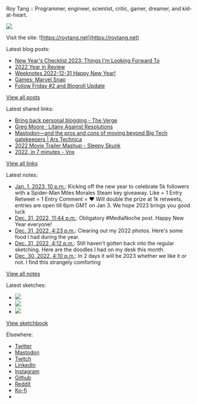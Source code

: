 Roy Tang :: Programmer, engineer, scientist, critic, gamer, dreamer, and kid-at-heart.

![](https://roytang.net/static/img/profile.jpg)

Visit the site: ![https://roytang.net](https://roytang.net)

Latest blog posts:

- [New Year&#x27;s Checklist 2023: Things I&#x27;m Looking Forward To](https://roytang.net/2023/01/2023-checklist/)
- [2022 Year in Review](https://roytang.net/2023/01/2022-year-in-review/)
- [Weeknotes 2022-12-31 Happy New Year!](https://roytang.net/2022/12/weeknotes-12-31/)
- [Games: Marvel Snap](https://roytang.net/2022/12/marvel-snap/)
- [Follow Friday #2 and Blogroll Update](https://roytang.net/2022/12/follow-friday-2/)

[View all posts](https://roytang.net/blog)

Latest shared links:

- [Bring back personal blogging - The Verge](https://roytang.net/2023/01/03b8a5ca715d7a9bd5629bc2cd7c05d0/)
- [Greg Moore · Litany Against Resolutions](https://roytang.net/2022/12/38c7d258b72516cfd10065d9ff2ad552/)
- [Mastodon—and the pros and cons of moving beyond Big Tech gatekeepers | Ars Technica](https://roytang.net/2022/12/0c7be16e76d06f8b83fa9672abb206a0/)
- [2022 Movie Trailer Mashup - Sleepy Skunk](https://roytang.net/2022/12/d0416b8642dbfb41e682f7c62cabecb1/)
- [2022, in 7 minutes - Vox](https://roytang.net/2022/12/28e9718789dbad4d5b5a2bb5f92ce52a/)

[View all links](https://roytang.net/links)

Latest notes:

- [Jan. 1, 2023, 10 p.m.](https://roytang.net/2023/01/1609550075352748034/): Kicking off the new year to celebrate 5k followers with a Spider-Man Miles Morales Steam key giveaway. Like = 1 Entry Retweet = 1 Entry Comment = ❤️ Will double the prize at 1k retweets, entries are open till 6pm GMT on Jan 3. We hope 2023 brings you good luck
- [Dec. 31, 2022, 11:44 p.m.](https://roytang.net/2022/12/8b14e94c09d0cc1584a9d52fed3b258f/): Obligatory #MediaNoche post. Happy New Year everyone!
- [Dec. 31, 2022, 4:23 p.m.](https://roytang.net/2022/12/food-photodump/): Clearing out my 2022 photos. Here&#x27;s some food I had during the year.
- [Dec. 31, 2022, 4:12 p.m.](https://roytang.net/2022/12/a4c37da2d3c0cd1446559b5d3823b8a5/): Still haven&#x27;t gotten back into the regular sketching. Here are the doodles I had on my desk this month.
- [Dec. 30, 2022, 4:10 p.m.](https://roytang.net/2022/12/341cec0ff0d87c7ce8badd51d62aae5d/): In 2 days it will be 2023 whether we like it or not. I find this strangely comforting

[View all notes](https://roytang.net/notes)

Latest sketches:


- ![](https://roytang.net/media/cache/f5/83/f583e6f8cabb768e013c3292f03b5274.jpg)
- ![](https://roytang.net/media/cache/dc/31/dc31bec42193147458f2e50c9a7fe4ac.jpg)
- ![](https://roytang.net/media/cache/73/2b/732bd4c80057609c59932ce77d753675.jpg)

[View sketchbook](https://roytang.net/albums/sketchbook)


Elsewhere:

- [Twitter](https://twitter.com/roytang)
- [Mastodon](https://indieweb.social/@roytang)
- [Twitch](https://twitch.tv/twitchyroy)
- [LinkedIn](https://www.linkedin.com/in/roytang)
- [Instagram](https://instagram.com/roytang0400)
- [Github](https://github.com/roytang)
- [Reddit](https://reddit.com/u/hungryroy)
- [Ko-fi](https://ko-fi.com/roytang)
- [](mailto:hello@roytang.net)